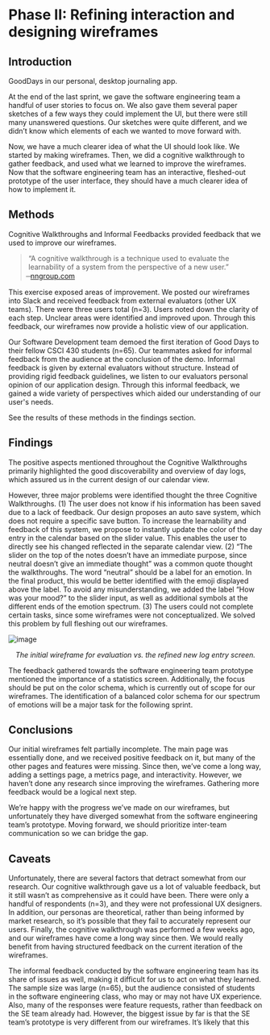 # Phase II: Refining interaction and designing wireframes

## Introduction

GoodDays in our personal, desktop journaling app.

At the end of the last sprint, we gave the software engineering team a handful of user stories to focus on. We also gave them several paper sketches of a few ways they could implement the UI, but there were still many unanswered questions. Our sketches were quite different, and we didn’t know which elements of each we wanted to move forward with.

Now, we have a much clearer idea of what the UI should look like. We started by making wireframes. Then, we did a cognitive walkthrough to gather feedback, and used what we learned to improve the wireframes. Now that the software engineering team has an interactive, fleshed-out prototype of the user interface, they should have a much clearer idea of how to implement it.


## Methods

Cognitive Walkthroughs and Informal Feedbacks provided feedback that we used to improve our wireframes. 

> “A cognitive walkthrough is a technique used to evaluate the learnability of a system from the perspective of a new user.” </br>
>  ̶ [nngroup.com](https://www.nngroup.com/articles/cognitive-walkthroughs/)

This exercise exposed areas of improvement. We posted our wireframes into Slack and received feedback from external evaluators (other UX teams). There were three users total (n=3). Users noted down the clarity of each step. Unclear areas were identified and improved upon. Through this feedback, our wireframes now provide a holistic view of our application.

Our Software Development team demoed the first iteration of Good Days to their fellow CSCI 430 students (n=65). Our teammates asked for informal feedback from the audience at the conclusion of the demo. Informal feedback is given by external evaluators without structure. Instead of providing rigid feedback guidelines, we listen to our evaluators personal opinion of our application design. Through this informal feedback, we gained a wide variety of perspectives which aided our understanding of our user's needs.

See the results of these methods in the findings section.

## Findings

The positive aspects mentioned throughout the Cognitive Walkthroughs primarily highlighted the good discoverability and overview of day logs, which assured us in the current design of our calendar view.

However, three major problems were identified thought the three Cognitive Walkthroughs. 
(1) The user does not know if his information has been saved due to a lack of feedback. Our design proposes an auto save system, which does not require a specific save button. To increase the learnability and feedback of this system, we propose to instantly update the color of the day entry in the calendar based on the slider value. This enables the user to directly see his changed reflected in the separate calendar view.
(2) “The slider on the top of the notes doesn’t have an immediate purpose, since neutral doesn’t give an immediate thought” was a common quote thought the walkthroughs. The word “neutral” should be a label for an emotion. In the final product, this would be better identified with the emoji displayed above the label. To avoid any misunderstanding, we added the label “How was your mood?” to the slider input, as well as additional symbols at the different ends of the emotion spectrum.
(3) The users could not complete certain tasks, since some wireframes were not conceptualized. We solved this problem by full fleshing out our wireframes.


![image](https://github.com/user-attachments/assets/bb47408a-2ac1-4f68-a392-8d94bf74cd43)
<p style="text-align: center;"><i>The initial wireframe for evaluation vs. the refined new log entry screen.</i></p>

The feedback gathered towards the software engineering team prototype mentioned the importance of a statistics screen. Additionally, the focus should be put on the color schema, which is currently out of scope for our wireframes. The identification of a balanced color schema for our spectrum of emotions will be a major task for the following sprint.

## Conclusions

Our initial wireframes felt partially incomplete. The main page was essentially done, and we received positive feedback on it, but many of the other pages and features were missing. Since then, we’ve come a long way, adding a settings page, a metrics page, and interactivity. However, we haven’t done any research since improving the wireframes. Gathering more feedback would be a logical next step.


We’re happy with the progress we’ve made on our wireframes, but unfortunately they have diverged somewhat from the software engineering team’s prototype. Moving forward, we should prioritize inter-team communication so we can bridge the gap.

## Caveats

Unfortunately, there are several factors that detract somewhat from our research. Our cognitive walkthrough gave us a lot of valuable feedback, but it still wasn’t as comprehensive as it could have been. There were only a handful of respondents (n=3), and they were not professional UX designers. In addition, our personas are theoretical, rather than being informed by market research, so it’s possible that they fail to accurately represent our users. Finally, the cognitive walkthrough was performed a few weeks ago, and our wireframes have come a long way since then. We would really benefit from having structured feedback on the current iteration of the wireframes.


The informal feedback conducted by the software engineering team has its share of issues as well, making it difficult for us to act on what they learned. The sample size was large (n=65), but the audience consisted of students in the software engineering class, who may or may not have UX experience. Also, many of the responses were feature requests, rather than feedback on the SE team already had. However, the biggest issue by far is that the SE team’s prototype is very different from our wireframes. It’s likely that this

